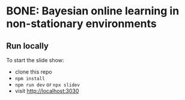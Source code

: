 # BONE: Bayesian online learning in non-stationary environments

## Run locally
To start the slide show:

- clone this repo
- `npm install`
- `npm run dev` or `npx slidev`
- visit <http://localhost:3030>
